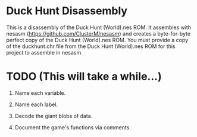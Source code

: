 # Duck Hunt Disassembly

This is a disassembly of the Duck Hunt (World).nes ROM. It assembles with nesasm (https://github.com/ClusterM/nesasm) and creates a byte-for-byte perfect copy of the Duck Hunt (World).nes ROM. You must provide a copy of the duckhunt.chr file from the Duck Hunt (World).nes ROM for this project to assemble in nesasm.


# TODO (This will take a while...)

1. Name each variable.
   
2. Name each label.
   
3. Decode the giant blobs of data.
   
4. Document the game's functions via comments.
